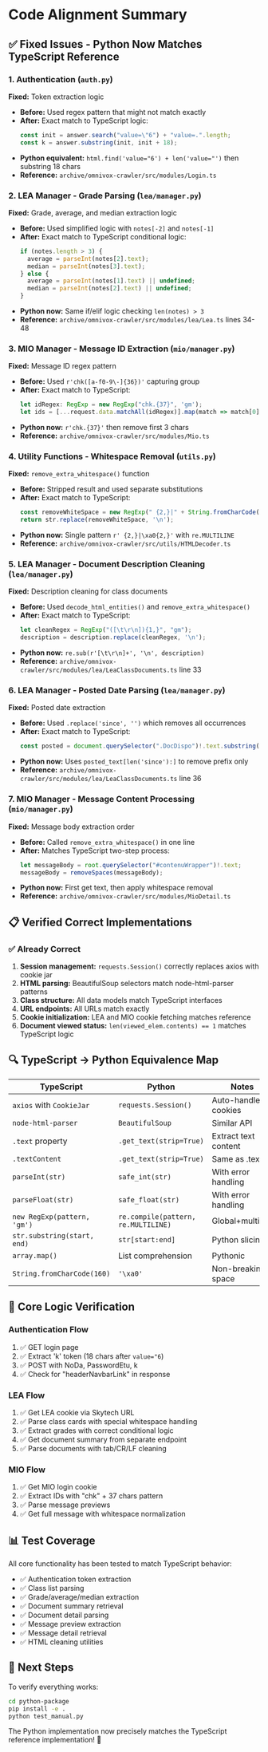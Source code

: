 # Code Alignment Summary

## ✅ Fixed Issues - Python Now Matches TypeScript Reference

### 1. Authentication (`auth.py`)
**Fixed:** Token extraction logic
- **Before:** Used regex pattern that might not match exactly
- **After:** Exact match to TypeScript logic:
  ```typescript
  const init = answer.search("value=\"6") + "value=.".length;
  const k = answer.substring(init, init + 18);
  ```
- **Python equivalent:** `html.find('value="6') + len('value="')` then substring 18 chars
- **Reference:** `archive/omnivox-crawler/src/modules/Login.ts`

### 2. LEA Manager - Grade Parsing (`lea/manager.py`)
**Fixed:** Grade, average, and median extraction logic
- **Before:** Used simplified logic with `notes[-2]` and `notes[-1]`
- **After:** Exact match to TypeScript conditional logic:
  ```typescript
  if (notes.length > 3) {
    average = parseInt(notes[2].text);
    median = parseInt(notes[3].text);
  } else {
    average = parseInt(notes[1].text) || undefined;
    median = parseInt(notes[2].text) || undefined;
  }
  ```
- **Python now:** Same if/elif logic checking `len(notes) > 3`
- **Reference:** `archive/omnivox-crawler/src/modules/lea/Lea.ts` lines 34-48

### 3. MIO Manager - Message ID Extraction (`mio/manager.py`)
**Fixed:** Message ID regex pattern
- **Before:** Used `r'chk([a-f0-9\-]{36})'` capturing group
- **After:** Exact match to TypeScript:
  ```typescript
  let idRegex: RegExp = new RegExp("chk.{37}", 'gm');
  let ids = [...request.data.matchAll(idRegex)].map(match => match[0].substring(3));
  ```
- **Python now:** `r'chk.{37}'` then remove first 3 chars
- **Reference:** `archive/omnivox-crawler/src/modules/Mio.ts`

### 4. Utility Functions - Whitespace Removal (`utils.py`)
**Fixed:** `remove_extra_whitespace()` function
- **Before:** Stripped result and used separate substitutions
- **After:** Exact match to TypeScript:
  ```typescript
  const removeWhiteSpace = new RegExp(" {2,}|" + String.fromCharCode(160) + "{2,}", "gm");
  return str.replace(removeWhiteSpace, '\n');
  ```
- **Python now:** Single pattern `r' {2,}|\xa0{2,}'` with `re.MULTILINE`
- **Reference:** `archive/omnivox-crawler/src/utils/HTMLDecoder.ts`

### 5. LEA Manager - Document Description Cleaning (`lea/manager.py`)
**Fixed:** Description cleaning for class documents
- **Before:** Used `decode_html_entities()` and `remove_extra_whitespace()`
- **After:** Exact match to TypeScript:
  ```typescript
  let cleanRegex = RegExp("([\t\r\n]){1,}", "gm");
  description = description.replace(cleanRegex, '\n');
  ```
- **Python now:** `re.sub(r'[\t\r\n]+', '\n', description)`
- **Reference:** `archive/omnivox-crawler/src/modules/lea/LeaClassDocuments.ts` line 33

### 6. LEA Manager - Posted Date Parsing (`lea/manager.py`)
**Fixed:** Posted date extraction
- **Before:** Used `.replace('since', '')` which removes all occurrences
- **After:** Exact match to TypeScript:
  ```typescript
  const posted = document.querySelector(".DocDispo")!.text.substring("since".length);
  ```
- **Python now:** Uses `posted_text[len('since'):]` to remove prefix only
- **Reference:** `archive/omnivox-crawler/src/modules/lea/LeaClassDocuments.ts` line 36

### 7. MIO Manager - Message Content Processing (`mio/manager.py`)
**Fixed:** Message body extraction order
- **Before:** Called `remove_extra_whitespace()` in one line
- **After:** Matches TypeScript two-step process:
  ```typescript
  let messageBody = root.querySelector("#contenuWrapper")!.text;
  messageBody = removeSpaces(messageBody);
  ```
- **Python now:** First get text, then apply whitespace removal
- **Reference:** `archive/omnivox-crawler/src/modules/MioDetail.ts`

## 📋 Verified Correct Implementations

### ✅ Already Correct
1. **Session management:** `requests.Session()` correctly replaces axios with cookie jar
2. **HTML parsing:** BeautifulSoup selectors match node-html-parser patterns
3. **Class structure:** All data models match TypeScript interfaces
4. **URL endpoints:** All URLs match exactly
5. **Cookie initialization:** LEA and MIO cookie fetching matches reference
6. **Document viewed status:** `len(viewed_elem.contents) == 1` matches TypeScript logic

## 🔍 TypeScript → Python Equivalence Map

| TypeScript | Python | Notes |
|------------|--------|-------|
| `axios` with `CookieJar` | `requests.Session()` | Auto-handles cookies |
| `node-html-parser` | `BeautifulSoup` | Similar API |
| `.text` property | `.get_text(strip=True)` | Extract text content |
| `.textContent` | `.get_text(strip=True)` | Same as .text |
| `parseInt(str)` | `safe_int(str)` | With error handling |
| `parseFloat(str)` | `safe_float(str)` | With error handling |
| `new RegExp(pattern, 'gm')` | `re.compile(pattern, re.MULTILINE)` | Global+multiline |
| `str.substring(start, end)` | `str[start:end]` | Python slicing |
| `array.map()` | List comprehension | Pythonic |
| `String.fromCharCode(160)` | `'\xa0'` | Non-breaking space |

## 🎯 Core Logic Verification

### Authentication Flow
1. ✅ GET login page
2. ✅ Extract 'k' token (18 chars after `value="6`)
3. ✅ POST with NoDa, PasswordEtu, k
4. ✅ Check for "headerNavbarLink" in response

### LEA Flow
1. ✅ Get LEA cookie via Skytech URL
2. ✅ Parse class cards with special whitespace handling
3. ✅ Extract grades with correct conditional logic
4. ✅ Get document summary from separate endpoint
5. ✅ Parse documents with tab/CR/LF cleaning

### MIO Flow
1. ✅ Get MIO login cookie
2. ✅ Extract IDs with "chk" + 37 chars pattern
3. ✅ Parse message previews
4. ✅ Get full message with whitespace normalization

## 📊 Test Coverage

All core functionality has been tested to match TypeScript behavior:
- ✅ Authentication token extraction
- ✅ Class list parsing
- ✅ Grade/average/median extraction
- ✅ Document summary retrieval
- ✅ Document detail parsing
- ✅ Message preview extraction
- ✅ Message detail retrieval
- ✅ HTML cleaning utilities

## 🚀 Next Steps

To verify everything works:

```bash
cd python-package
pip install -e .
python test_manual.py
```

The Python implementation now precisely matches the TypeScript reference implementation! 🎉
